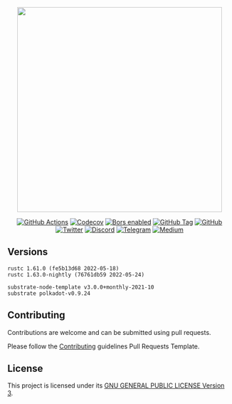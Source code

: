<p align="center">
  <img src="[https://parami.io/images/logo-text.svg](https://parami.io/images/logo-text.svg)" width="460">
</p>

<div align="center">

[![GitHub Actions](https://img.shields.io/github/workflow/status/parami-foundation/parami-blockchain/Actions/main)](https://github.com/parami-foundation/parami-blockchain/actions/workflows/actions.yml)
[![Codecov](https://img.shields.io/codecov/c/gh/parami-protocol/parami-blockchain)](https://app.codecov.io/gh/parami-protocol/parami-blockchain/)
[![Bors enabled](https://img.shields.io/badge/bot-bors-green)](https://app.bors.tech/repositories/45560)
[![GitHub Tag](https://img.shields.io/github/v/tag/parami-foundation/parami-blockchain?label=release)](https://github.com/parami-foundation/parami-blockchain/tags)
[![GitHub](https://img.shields.io/github/license/parami-foundation/parami-blockchain)](https://github.com/parami-foundation/parami-blockchain/blob/main/LICENSE)
<br />
[![Twitter](https://img.shields.io/badge/Twitter-white?logo=twitter)](https://twitter.com/ParamiProtocol)
[![Discord](https://img.shields.io/badge/Discord-gray?logo=discord)](https://discord.com/invite/bxFuekgvYJ)
[![Telegram](https://img.shields.io/badge/Telegram-gray?logo=telegram)](https://t.me/ParamiProtocolEN)
[![Medium](https://img.shields.io/badge/Medium-gray?logo=medium)](https://paramiprotocol.medium.com/)

</div>

## Versions

```
rustc 1.61.0 (fe5b13d68 2022-05-18)
rustc 1.63.0-nightly (76761db59 2022-05-24)

substrate-node-template v3.0.0+monthly-2021-10
substrate polkadot-v0.9.24
```

## Contributing

Contributions are welcome and can be submitted using pull requests.

Please follow the [Contributing](Contributing.md) guidelines Pull Requests Template.

## License

This project is licensed under its [GNU GENERAL PUBLIC LICENSE Version 3](LICENSE).
